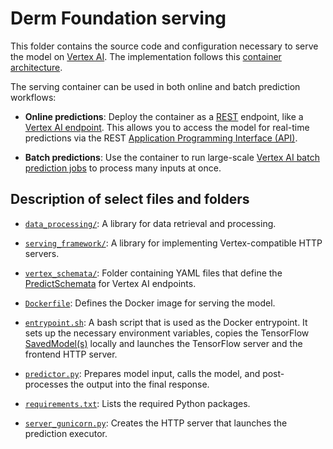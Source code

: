 # Derm Foundation serving

This folder contains the source code and configuration necessary to serve the
model on
[Vertex AI](https://cloud.google.com/vertex-ai/docs/predictions/use-custom-container).
The implementation follows this
[container architecture](https://developers.google.com/health-ai-developer-foundations/model-serving/container-architecture).

The serving container can be used in both online and batch prediction workflows:

*   **Online predictions**: Deploy the container as a
    [REST](https://en.wikipedia.org/wiki/REST) endpoint, like a
    [Vertex AI endpoint](https://cloud.google.com/vertex-ai/docs/general/deployment).
    This allows you to access the model for real-time predictions via the REST
    [Application Programming Interface (API)](https://developers.google.com/health-ai-developer-foundations/cxr-foundation/serving-api).

*   **Batch predictions**: Use the container to run large-scale
    [Vertex AI batch prediction jobs](https://cloud.google.com/vertex-ai/docs/predictions/get-batch-predictions)
    to process many inputs at once.

## Description of select files and folders

*   [`data_processing/`](./data_processing/README.md): A library for data
    retrieval and processing.

*   [`serving_framework/`](./serving_framework/README.md): A library for
    implementing Vertex-compatible HTTP servers.

*   [`vertex_schemata/`](./vertex_schemata): Folder containing YAML files that
    define the
    [PredictSchemata](https://cloud.google.com/vertex-ai/docs/reference/rest/v1/PredictSchemata)
    for Vertex AI endpoints.

*   [`Dockerfile`](./Dockerfile): Defines the Docker image for serving the
    model.

*   [`entrypoint.sh`](./entrypoint.sh): A bash script that is used as the Docker
    entrypoint. It sets up the necessary environment variables, copies the
    TensorFlow [SavedModel(s)](https://www.tensorflow.org/guide/saved_model)
    locally and launches the TensorFlow server and the frontend HTTP server.

*   [`predictor.py`](./predictor.py): Prepares model input, calls the model, and
    post-processes the output into the final response.

*   [`requirements.txt`](./requirements.txt): Lists the required Python
    packages.

*   [`server_gunicorn.py`](./server_gunicorn.py): Creates the HTTP server that
    launches the prediction executor.
